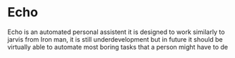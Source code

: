 # Echo
Echo is an automated personal assistent it is designed to work similarly to jarvis from Iron man, it is still underdevelopment but in future it should be virtually able to automate most boring tasks that a person might have to de
